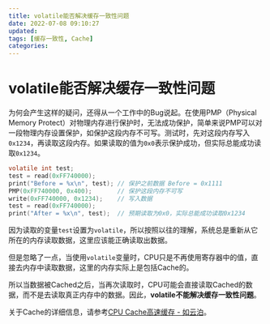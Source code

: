 ```yaml
---
title: volatile能否解决缓存一致性问题
date: 2022-07-08 09:10:27
updated:
tags: [缓存一致性, Cache]
categories: 
---
```


# volatile能否解决缓存一致性问题
为何会产生这样的疑问，还得从一个工作中的Bug说起。在使用PMP（Physical Memory Protect）对物理内存进行保护时，无法成功保护，简单来说PMP可以对一段物理内存设置保护，如保护这段内存不可写。测试时，先对这段内存写入`0x1234`，再读取这段内存。如果读取的值为`0x0`表示保护成功，但实际总能成功读取`0x1234`。

```C
volatile int test;
test = read(0xFF740000);
print("Before = %x\n", test); // 保护之前数据 Before = 0x1111 
PMP(0xFF740000, 0x400);       // 保护这段内存不可写
write(0xFF740000, 0x1234);    // 写入数据
test = read(0xFF740000);
print("After = %x\n", test);  // 预期读取为0x0，实际总能成功读取0x1234
```

因为读取的变量`test`设置为`volatile`，所以按照以往的理解，系统总是重新从它所在的内存读取数据，这里应该能正确读取出数据。

但是忽略了一点，当使用`volatile`变量时，CPU只是不再使用寄存器中的值，直接去内存中读取数据，这里的内存实际上是包括Cache的。

所以当数据被Cached之后，当再次读取时，CPU可能会直接读取Cached的数据，而不是去读取真正内存中的数据。因此，**volatile不能解决缓存一致性问题**。

关于Cache的详细信息，请参考[CPU Cache高速缓存 - 如云泊](https://dunky-z.github.io/2022/07/10/CPU-Cache%E9%AB%98%E9%80%9F%E7%BC%93%E5%AD%98/)。
